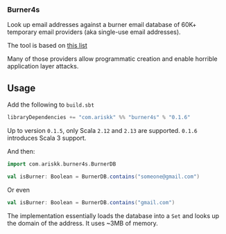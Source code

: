 ### Burner4s

Look up email addresses against a burner email database of 60K+ temporary email providers (aka single-use email addresses).

The tool is based on [this list](https://github.com/wesbos/burner-email-providers)

Many of those providers allow programmatic creation and enable horrible application layer attacks.

## Usage

Add the following to `build.sbt`
```scala
libraryDependencies += "com.ariskk" %% "burner4s" % "0.1.6"
```

Up to version `0.1.5`, only Scala `2.12` and `2.13` are supported. `0.1.6` introduces Scala 3 support.

And then:

```scala
import com.ariskk.burner4s.BurnerDB

val isBurner: Boolean = BurnerDB.contains("someone@gmail.com")
```

Or even

```scala
val isBurner: Boolean = BurnerDB.contains("gmail.com")
```

The implementation essentially loads the database into a `Set` and looks up the domain of the address. It uses ~3MB of memory.

